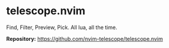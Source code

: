 # telescope.nvim

Find, Filter, Preview, Pick. All lua, all the time.

**Repository:** <https://github.com/nvim-telescope/telescope.nvim>

